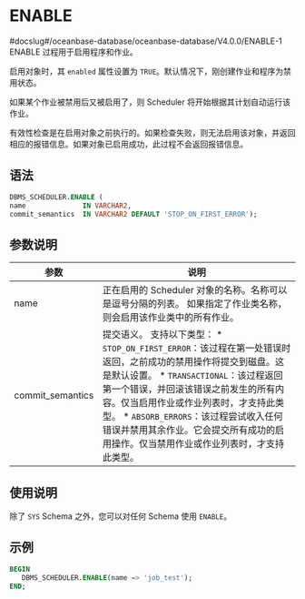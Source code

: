 ENABLE 
===========================
#docslug#/oceanbase-database/oceanbase-database/V4.0.0/ENABLE-1
ENABLE 过程用于启用程序和作业。

启用对象时，其 `enabled` 属性设置为 `TRUE`。默认情况下，刚创建作业和程序为禁用状态。

如果某个作业被禁用后又被启用了，则 Scheduler 将开始根据其计划自动运行该作业。

有效性检查是在启用对象之前执行的。如果检查失败，则无法启用该对象，并返回相应的报错信息。如果对象已启用成功，此过程不会返回报错信息。

语法 
-----------------------

```sql
DBMS_SCHEDULER.ENABLE (
name              IN VARCHAR2,
commit_semantics  IN VARCHAR2 DEFAULT 'STOP_ON_FIRST_ERROR');
```



参数说明 
-------------------------



|        参数        |                                                                                                                                                                                       说明                                                                                                                                                                                        |
|------------------|---------------------------------------------------------------------------------------------------------------------------------------------------------------------------------------------------------------------------------------------------------------------------------------------------------------------------------------------------------------------------------|
| name             | 正在启用的 Scheduler 对象的名称。名称可以是逗号分隔的列表。 如果指定了作业类名称，则会启用该作业类中的所有作业。                                                                                                                                                                                                                                                                                                  |
| commit_semantics | 提交语义。 支持以下类型： * `STOP_ON_FIRST_ERROR`：该过程在第一处错误时返回，之前成功的禁用操作将提交到磁盘。这是默认设置。   * `TRANSACTIONAL`：该过程返回第一个错误，并回滚该错误之前发生的所有内容。仅当启用作业或作业列表时，才支持此类型。   * `ABSORB_ERRORS`：该过程尝试收入任何错误并禁用其余作业。它会提交所有成功的启用操作。仅当禁用作业或作业列表时，才支持此类型。    |



使用说明 
-------------------------

除了 `SYS` Schema 之外，您可以对任何 Schema 使用 `ENABLE`。

示例 
-----------------------

```sql
BEGIN 
   DBMS_SCHEDULER.ENABLE(name => 'job_test'); 
END;
```


